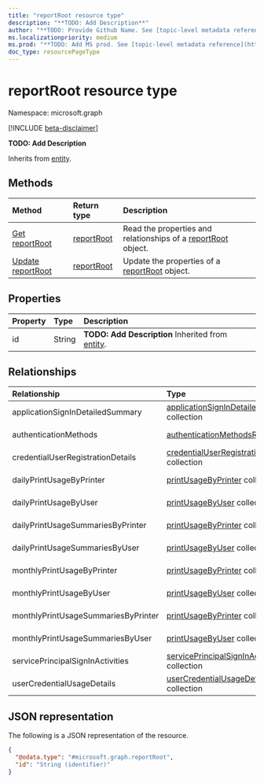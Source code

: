 ```yaml
---
title: "reportRoot resource type"
description: "**TODO: Add Description**"
author: "**TODO: Provide Github Name. See [topic-level metadata reference](https://msgo.azurewebsites.net/add/document/guidelines/metadata.html#topic-level-metadata)**"
ms.localizationpriority: medium
ms.prod: "**TODO: Add MS prod. See [topic-level metadata reference](https://msgo.azurewebsites.net/add/document/guidelines/metadata.html#topic-level-metadata)**"
doc_type: resourcePageType
---
```


# reportRoot resource type

Namespace: microsoft.graph

[!INCLUDE [beta-disclaimer](../../includes/beta-disclaimer.md)]

**TODO: Add Description**


Inherits from [entity](../resources/entity.md).

## Methods
|Method|Return type|Description|
|:---|:---|:---|
|[Get reportRoot](../api/reportroot-get.md)|[reportRoot](../resources/reportroot.md)|Read the properties and relationships of a [reportRoot](../resources/reportroot.md) object.|
|[Update reportRoot](../api/reportroot-update.md)|[reportRoot](../resources/reportroot.md)|Update the properties of a [reportRoot](../resources/reportroot.md) object.|

## Properties
|Property|Type|Description|
|:---|:---|:---|
|id|String|**TODO: Add Description** Inherited from [entity](../resources/entity.md).|

## Relationships
|Relationship|Type|Description|
|:---|:---|:---|
|applicationSignInDetailedSummary|[applicationSignInDetailedSummary](../resources/applicationsignindetailedsummary.md) collection|**TODO: Add Description**|
|authenticationMethods|[authenticationMethodsRoot](../resources/authenticationmethodsroot.md)|**TODO: Add Description**|
|credentialUserRegistrationDetails|[credentialUserRegistrationDetails](../resources/credentialuserregistrationdetails.md) collection|**TODO: Add Description**|
|dailyPrintUsageByPrinter|[printUsageByPrinter](../resources/printusagebyprinter.md) collection|**TODO: Add Description**|
|dailyPrintUsageByUser|[printUsageByUser](../resources/printusagebyuser.md) collection|**TODO: Add Description**|
|dailyPrintUsageSummariesByPrinter|[printUsageByPrinter](../resources/printusagebyprinter.md) collection|**TODO: Add Description**|
|dailyPrintUsageSummariesByUser|[printUsageByUser](../resources/printusagebyuser.md) collection|**TODO: Add Description**|
|monthlyPrintUsageByPrinter|[printUsageByPrinter](../resources/printusagebyprinter.md) collection|**TODO: Add Description**|
|monthlyPrintUsageByUser|[printUsageByUser](../resources/printusagebyuser.md) collection|**TODO: Add Description**|
|monthlyPrintUsageSummariesByPrinter|[printUsageByPrinter](../resources/printusagebyprinter.md) collection|**TODO: Add Description**|
|monthlyPrintUsageSummariesByUser|[printUsageByUser](../resources/printusagebyuser.md) collection|**TODO: Add Description**|
|servicePrincipalSignInActivities|[servicePrincipalSignInActivity](../resources/serviceprincipalsigninactivity.md) collection|**TODO: Add Description**|
|userCredentialUsageDetails|[userCredentialUsageDetails](../resources/usercredentialusagedetails.md) collection|**TODO: Add Description**|

## JSON representation
The following is a JSON representation of the resource.
<!-- {
  "blockType": "resource",
  "keyProperty": "id",
  "@odata.type": "microsoft.graph.reportRoot",
  "baseType": "microsoft.graph.entity",
  "openType": false
}
-->
``` json
{
  "@odata.type": "#microsoft.graph.reportRoot",
  "id": "String (identifier)"
}
```

